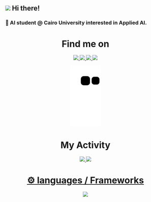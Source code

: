 
## <img src="https://media.giphy.com/media/hvRJCLFzcasrR4ia7z/giphy.gif" width="30px"/>   Hi there! 

###  🤖 AI student @ Cairo University interested in Applied AI.

<div align='center'>
 <h1> Find me on </h1>
<!-- [![LinkedIn](https://img.icons8.com/fluency/48/000000/linkedin.png)](https://www.linkedin.com/in/rawankhsalama/)
[![Gmail](https://img.icons8.com/color/48/000000/gmail--v1.png)](mailto:mira.ehab@outlook.com)
[![LeetCode](https://img.icons8.com/external-tal-revivo-shadow-tal-revivo/48/000000/external-level-up-your-coding-skills-and-quickly-land-a-job-logo-shadow-tal-revivo.png)](https://leetcode.com/RooSalama/)
[![Kaggle](https://img.icons8.com/external-tal-revivo-shadow-tal-revivo/48/null/external-kaggle-an-online-community-of-data-scientists-and-machine-learners-owned-by-google-logo-shadow-tal-revivo.png)](https://www.kaggle.com/rawankhalidsalama) -->

<a href="https://www.linkedin.com/in/rawankhsalama/">
  <img src="https://img.icons8.com/fluency/48/000000/linkedin.png"/> <a/>
<a href="mailto:rawankhsalama@gmail.com">
  <img src="https://img.icons8.com/color/48/000000/gmail--v1.png"/> <a/>
<a href="https://www.kaggle.com/rawankhalidsalama">
  <img src="https://img.icons8.com/external-tal-revivo-shadow-tal-revivo/48/null/external-kaggle-an-online-community-of-data-scientists-and-machine-learners-owned-by-google-logo-shadow-tal-revivo.png"/> <a/>
<a href="https://leetcode.com/RooSalama/">
  <img src="https://img.icons8.com/external-tal-revivo-shadow-tal-revivo/48/000000/external-level-up-your-coding-skills-and-quickly-land-a-job-logo-shadow-tal-revivo.png"/> <a/>
 

 ![Snake animation](https://github.com/JVtristaoAC/JVtristaoAC/blob/output/github-contribution-grid-snake.svg)
  <br>
<div align='center'>
 <h1> My Activity </h1>
  <a href="https://github.com/Rawan-Kh">
  <img height="150em" src="https://github-readme-streak-stats.herokuapp.com/?user=Rawan-Kh&theme=merko&border_radius=10&"/> 
                                                                                                                      
                                                                                                                     
  <img height="150em" src="https://github-readme-stats-sigma-five.vercel.app/api/top-langs/?username=Rawan-Kh&layout=compact&langs_count=10&theme=merko&border_radius=10&card_width=500" />

</div>

# ⚙ languages / Frameworks

<p align="center">
    <img src="https://skillicons.dev/icons?i=py,tensorflow,gcp,d3,css,html,figma,js,php,mysql,react,django,flutter,linux,unity,vscode,cpp,cs&perline=9" />
</p>
  
 


